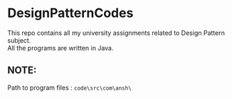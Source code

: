 # DesignPatternCodes
This repo contains all my university assignments related to Design Pattern subject.  <br>
All the programs are written in Java.
## NOTE: 
Path to program files : `code\src\com\ansh\`
